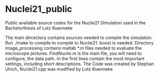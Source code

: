 Nuclei21_public
===============

Public available source codes for the Nuclei21 SImulation used in the Bachelorthesis of Lutz Kuenneke

The main dircectory contains sources needed to compile the simulation. Run
./make to compile to compile to Nuclei21. boost is needed. Directory image_processing
contains matlab *.m files needed to evaluate the microscope pictures.
FindNuclei.m is the main file, you will need to configure, the data path. In
the first lines contain the most important settings, including short
descriptions. The
Code was created by Stephan Ulrich, Nuclei21.cpp was modified by Lutz Kuenneke.
